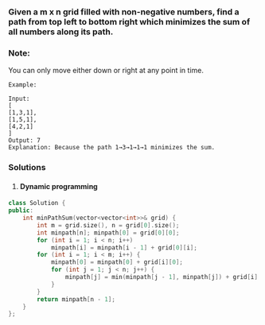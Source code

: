 ### Given a m x n grid filled with non-negative numbers, find a path from top left to bottom right which minimizes the sum of all numbers along its path.

### Note: 
You can only move either down or right at any point in time.

```
Example:

Input:
[
[1,3,1],
[1,5,1],
[4,2,1]
]
Output: 7
Explanation: Because the path 1→3→1→1→1 minimizes the sum.
```


### Solutions

1. #### Dynamic programming

```c++
class Solution {
public:
    int minPathSum(vector<vector<int>>& grid) {
        int m = grid.size(), n = grid[0].size();
        int minpath[n]; minpath[0] = grid[0][0];
        for (int i = 1; i < n; i++)
            minpath[i] = minpath[i - 1] + grid[0][i];
        for (int i = 1; i < m; i++) {
            minpath[0] = minpath[0] + grid[i][0];
            for (int j = 1; j < n; j++) {
                minpath[j] = min(minpath[j - 1], minpath[j]) + grid[i][j];
            }
        }
        return minpath[n - 1];
    }
};
```